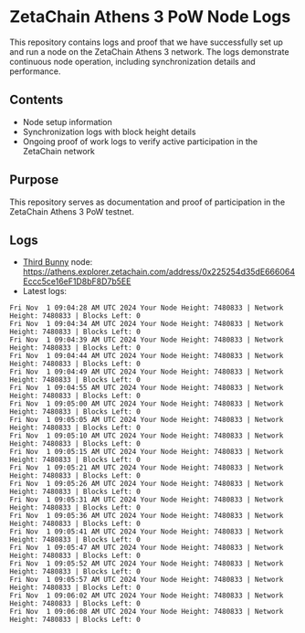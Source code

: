 # ZetaChain Athens 3 PoW Node Logs
This repository contains logs and proof that we have successfully set up and run a node on the ZetaChain Athens 3 network. The logs demonstrate continuous node operation, including synchronization details and performance.

## Contents
- Node setup information
- Synchronization logs with block height details
- Ongoing proof of work logs to verify active participation in the ZetaChain network

## Purpose
This repository serves as documentation and proof of participation in the ZetaChain Athens 3 PoW testnet.

## Logs

- [Third Bunny](https://thirdbunny.xyz/) node: https://athens.explorer.zetachain.com/address/0x225254d35dE666064Eccc5ce16eF1D8bF8D7b5EE
- Latest logs:
```
Fri Nov  1 09:04:28 AM UTC 2024 Your Node Height: 7480833 | Network Height: 7480833 | Blocks Left: 0
Fri Nov  1 09:04:34 AM UTC 2024 Your Node Height: 7480833 | Network Height: 7480833 | Blocks Left: 0
Fri Nov  1 09:04:39 AM UTC 2024 Your Node Height: 7480833 | Network Height: 7480833 | Blocks Left: 0
Fri Nov  1 09:04:44 AM UTC 2024 Your Node Height: 7480833 | Network Height: 7480833 | Blocks Left: 0
Fri Nov  1 09:04:49 AM UTC 2024 Your Node Height: 7480833 | Network Height: 7480833 | Blocks Left: 0
Fri Nov  1 09:04:55 AM UTC 2024 Your Node Height: 7480833 | Network Height: 7480833 | Blocks Left: 0
Fri Nov  1 09:05:00 AM UTC 2024 Your Node Height: 7480833 | Network Height: 7480833 | Blocks Left: 0
Fri Nov  1 09:05:05 AM UTC 2024 Your Node Height: 7480833 | Network Height: 7480833 | Blocks Left: 0
Fri Nov  1 09:05:10 AM UTC 2024 Your Node Height: 7480833 | Network Height: 7480833 | Blocks Left: 0
Fri Nov  1 09:05:15 AM UTC 2024 Your Node Height: 7480833 | Network Height: 7480833 | Blocks Left: 0
Fri Nov  1 09:05:21 AM UTC 2024 Your Node Height: 7480833 | Network Height: 7480833 | Blocks Left: 0
Fri Nov  1 09:05:26 AM UTC 2024 Your Node Height: 7480833 | Network Height: 7480833 | Blocks Left: 0
Fri Nov  1 09:05:31 AM UTC 2024 Your Node Height: 7480833 | Network Height: 7480833 | Blocks Left: 0
Fri Nov  1 09:05:36 AM UTC 2024 Your Node Height: 7480833 | Network Height: 7480833 | Blocks Left: 0
Fri Nov  1 09:05:41 AM UTC 2024 Your Node Height: 7480833 | Network Height: 7480833 | Blocks Left: 0
Fri Nov  1 09:05:47 AM UTC 2024 Your Node Height: 7480833 | Network Height: 7480833 | Blocks Left: 0
Fri Nov  1 09:05:52 AM UTC 2024 Your Node Height: 7480833 | Network Height: 7480833 | Blocks Left: 0
Fri Nov  1 09:05:57 AM UTC 2024 Your Node Height: 7480833 | Network Height: 7480833 | Blocks Left: 0
Fri Nov  1 09:06:02 AM UTC 2024 Your Node Height: 7480833 | Network Height: 7480833 | Blocks Left: 0
Fri Nov  1 09:06:08 AM UTC 2024 Your Node Height: 7480833 | Network Height: 7480833 | Blocks Left: 0
```
